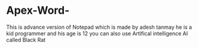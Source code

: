 # Apex-Word-
This is advance version of  Notepad which is made by adesh tanmay he is a kid programmer and his age is 12 you can also use Artifical intelligence AI called Black Rat
